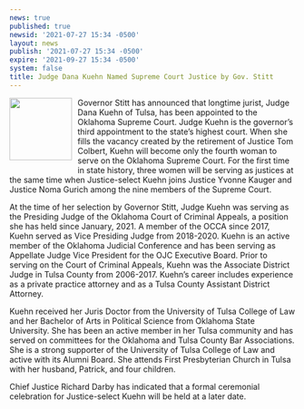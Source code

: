 ```yaml
---
news: true
published: true
newsid: '2021-07-27 15:34 -0500'
layout: news
publish: '2021-07-27 15:34 -0500'
expire: '2021-09-27 15:34 -0500'
system: false
title: Judge Dana Kuehn Named Supreme Court Justice by Gov. Stitt
---
```

<img style="width: 110px; float: left; margin: 0 10px 10px 0;" src="http://okcca.net/wp-content/uploads/2019/08/kuehn-dana.jpg" />
Governor Stitt has announced that longtime jurist, Judge Dana Kuehn of Tulsa, has been appointed to the Oklahoma Supreme Court.  Judge Kuehn is the governor’s third appointment to the state’s highest court.  When she fills the vacancy created by the retirement of Justice Tom Colbert, Kuehn will become only the fourth woman to serve on the Oklahoma Supreme Court.  For the first time in state history, three women will be serving as justices at the same time when Justice-select Kuehn joins Justice Yvonne Kauger and Justice Noma Gurich among the nine members of the Supreme Court.

At the time of her selection by Governor Stitt, Judge Kuehn was serving as the Presiding Judge of the Oklahoma Court of Criminal Appeals, a position she has held since January, 2021.  A member of the OCCA since 2017, Kuehn served as Vice Presiding Judge from 2018-2020.  Kuehn is an active member of the Oklahoma Judicial Conference and has been serving as Appellate Judge Vice President for the OJC Executive Board.  Prior to serving on the Court of Criminal Appeals, Kuehn was the Associate District Judge in Tulsa County from 2006-2017.  Kuehn’s career includes experience as a private practice attorney and as a Tulsa County Assistant District Attorney.

Kuehn received her Juris Doctor from the University of Tulsa College of Law and her Bachelor of Arts in Political Science from Oklahoma State University.  She has been an active member in her Tulsa community and has served on committees for the Oklahoma and Tulsa County Bar Associations.  She is a strong supporter of the University of Tulsa College of Law and active with its Alumni Board.  She attends First Presbyterian Church in Tulsa with her husband, Patrick, and four children.

Chief Justice Richard Darby has indicated that a formal ceremonial celebration for Justice-select Kuehn will be held at a later date.
